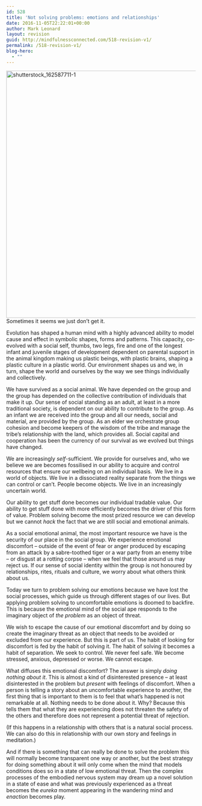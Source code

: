 ```yaml
---
id: 528
title: 'Not solving problems: emotions and relationships'
date: 2016-11-05T22:22:01+00:00
author: Mark Leonard
layout: revision
guid: http://mindfulnessconnected.com/518-revision-v1/
permalink: /518-revision-v1/
blog-hero:
  - ""
---
```

<p class="p1">
  <img class="alignnone wp-image-526" src="http://mindfulnessconnected.com/wp-content/uploads/2016/11/shutterstock_162587711-1-250x216.jpg" alt="shutterstock_162587711-1" width="759" height="656" srcset="http://mindfulnessconnected.com/wp-content/uploads/2016/11/shutterstock_162587711-1-250x216.jpg 250w, http://mindfulnessconnected.com/wp-content/uploads/2016/11/shutterstock_162587711-1-120x103.jpg 120w, http://mindfulnessconnected.com/wp-content/uploads/2016/11/shutterstock_162587711-1.jpg 587w" sizes="(max-width: 759px) 100vw, 759px" />Sometimes it seems we just don&#8217;t get it.
</p>

<p class="p1">
  <!--more-->Evolution has shaped a human mind with a highly advanced ability to model cause and effect in symbolic shapes, forms and patterns. This capacity, co-evolved with a social self, thumbs, two legs, fire and one of the longest infant and juvenile stages of development dependent on parental support in the animal kingdom making us plastic beings, with plastic brains, shaping a plastic culture in a plastic world. Our environment shapes us and we, in turn, shape the world and ourselves by the way we see things individually and collectively.
</p>

<p class="p1">
  We have survived as a social animal. We have depended on the group and the group has depended on the collective contribution of individuals that make it up. Our sense of social standing as an adult, at least in a more traditional society, is dependent on our ability to contribute to the group. As an infant we are received into the group and all our needs, social and material, are provided by the group. As an elder we orchestrate group cohesion and become keepers of the wisdom of the tribe and manage the tribe’s relationship with the land, which provides all. Social capital and cooperation has been the currency of our survival as we evolved but things have changed.
</p>

<p class="p1">
  We are increasingly <i>self</i>-sufficient. We provide for ourselves and, who we believe we are becomes fossilised in our ability to acquire and control resources that ensure our wellbeing on an individual basis.<span class="Apple-converted-space">  </span>We live in a world of objects. We live in a dissociated reality separate from the things we can control or can’t. People become objects. We live in an increasingly uncertain world.
</p>

<p class="p1">
  Our ability to get stuff done becomes our individual tradable value. Our ability to get stuff done with more efficiently becomes the driver of this form of value. Problem solving become the most prized resource we can develop but we cannot <i>hack</i> the fact that we are still social and emotional animals.
</p>

<p class="p1">
  As a social emotional animal, the most important resource we have is the security of our place in the social group. We experience emotional discomfort – outside of the event of fear or anger produced by escaping from an attack by a sabre-toothed tiger or a war party from an enemy tribe &#8211; or disgust at a rotting corpse – when we feel that those around us may reject us. If our sense of social identity within the group is not honoured by relationships, rites, rituals and culture, we worry about what others think about us.
</p>

<p class="p1">
  Today we turn to problem solving our emotions because we have lost the social processes, which guide us through different stages of our lives. But applying problem solving to uncomfortable emotions is doomed to backfire. This is because the emotional mind of the social ape responds to the imaginary object of <i>the problem </i>as an object of threat.
</p>

<p class="p1">
  We wish to escape the cause of our emotional discomfort and by doing so create the imaginary threat as an object that needs to be avoided or excluded from our experience. But this is part of us. The habit of looking for discomfort is fed by the habit of solving it. The habit of solving it becomes a habit of separation. We seek to control. We never feel safe. We become stressed, anxious, depressed or worse. We cannot escape.
</p>

<p class="p1">
  What diffuses this emotional discomfort? The answer is simply <i>doing nothing about it</i>. This is almost a kind of disinterested presence – at least disinterested in the problem but <i>present</i> with feelings of discomfort. When a person is telling a story about an uncomfortable experience to another, the first thing that is important to them is to feel that what’s happened is not remarkable at all. Nothing needs to be done about it. Why? Because this tells them that what they are experiencing does not threaten the safety of the others and therefore does not represent a potential threat of rejection.
</p>

<p class="p1">
  (If this happens in a relationship with others that is a natural social process. We can also do this in relationship with our own story and feelings in meditation.)
</p>

<p class="p1">
  And if there is something that can really be done to solve the problem this will normally become transparent one way or another, but the best strategy for doing something about it will only come when the mind that models conditions does so in a state of low emotional threat. Then the complex processes of the embodied nervous system may dream up a novel solution in a state of ease and what was previously experienced as a threat becomes the <i>eureka</i> moment appearing in the wandering mind and <i>enaction</i> becomes play.
</p>
